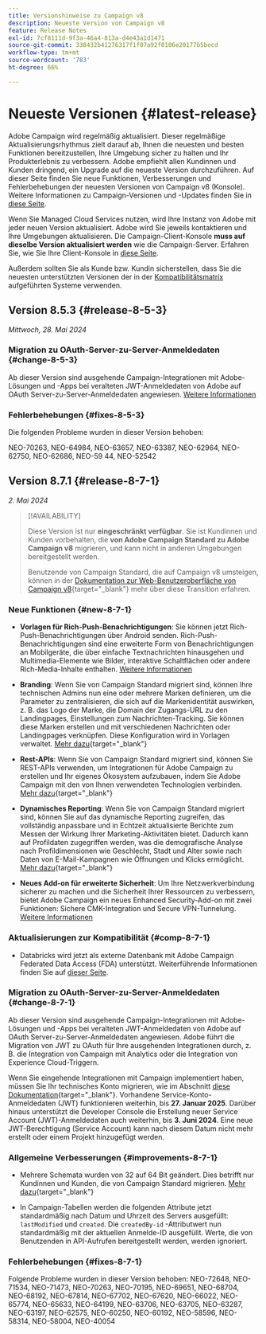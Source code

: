 ```yaml
---
title: Versionshinweise zu Campaign v8
description: Neueste Version von Campaign v8
feature: Release Notes
exl-id: 7cf8111d-9f3a-46a4-813a-d4e43a1d1471
source-git-commit: 338432b41276317f1f07a92f0106e20177b5becd
workflow-type: tm+mt
source-wordcount: '783'
ht-degree: 66%

---
```


# Neueste Versionen {#latest-release}

Adobe Campaign wird regelmäßig aktualisiert. Dieser regelmäßige Aktualisierungsrhythmus zielt darauf ab, Ihnen die neuesten und besten Funktionen bereitzustellen, Ihre Umgebung sicher zu halten und Ihr Produkterlebnis zu verbessern. Adobe empfiehlt allen Kundinnen und Kunden dringend, ein Upgrade auf die neueste Version durchzuführen. Auf dieser Seite finden Sie neue Funktionen, Verbesserungen und Fehlerbehebungen der neuesten Versionen von Campaign v8 (Konsole). Weitere Informationen zu Campaign-Versionen und -Updates finden Sie in [diese Seite](upgrades.md).

Wenn Sie Managed Cloud Services nutzen, wird Ihre Instanz von Adobe mit jeder neuen Version aktualisiert. Adobe wird Sie jeweils kontaktieren und Ihre Umgebungen aktualisieren. Die Campaign-Client-Konsole **muss auf dieselbe Version aktualisiert werden** wie die Campaign-Server. Erfahren Sie, wie Sie Ihre Client-Konsole in [diese Seite](../start/connect.md#upgrade-ac-console).

Außerdem sollten Sie als Kunde bzw. Kundin sicherstellen, dass Sie die neuesten unterstützten Versionen der in der [Kompatibilitätsmatrix](compatibility-matrix.md) aufgeführten Systeme verwenden. 

## Version 8.5.3 {#release-8-5-3}

_Mittwoch, 28. Mai 2024_

### Migration zu OAuth-Server-zu-Server-Anmeldedaten {#change-8-5-3}

Ab dieser Version sind ausgehende Campaign-Integrationen mit Adobe-Lösungen und -Apps bei veralteten JWT-Anmeldedaten von Adobe auf OAuth Server-zu-Server-Anmeldedaten angewiesen. [Weitere Informationen](#change-8-7-1)

### Fehlerbehebungen {#fixes-8-5-3}

Die folgenden Probleme wurden in dieser Version behoben:

NEO-70263, NEO-64984, NEO-63657, NEO-63387, NEO-62964, NEO-62750, NEO-62686, NEO-59 44, NEO-52542

## Version 8.7.1 {#release-8-7-1}

_2. Mai 2024_

>[!AVAILABILITY]
>
>Diese Version ist nur **eingeschränkt verfügbar**. Sie ist Kundinnen und Kunden vorbehalten, die **von Adobe Campaign Standard zu Adobe Campaign v8** migrieren, und kann nicht in anderen Umgebungen bereitgestellt werden.
>
>Benutzende von Campaign Standard, die auf Campaign v8 umsteigen, können in der [Dokumentation zur Web-Benutzeroberfläche von Campaign v8](https://experienceleague.adobe.com/de/docs/campaign-web/v8/release-notes/acs-migration){target="_blank"} mehr über diese Transition erfahren.

### Neue Funktionen {#new-8-7-1}

* **Vorlagen für Rich-Push-Benachrichtigungen**: Sie können jetzt Rich-Push-Benachrichtigungen über Android senden. Rich-Push-Benachrichtigungen sind eine erweiterte Form von Benachrichtigungen an Mobilgeräte, die über einfache Textnachrichten hinausgehen und Multimedia-Elemente wie Bilder, interaktive Schaltflächen oder andere Rich-Media-Inhalte enthalten. [Weitere Informationen](../send/rich-push.md)

* **Branding**: Wenn Sie von Campaign Standard migriert sind, können Ihre technischen Admins nun eine oder mehrere Marken definieren, um die Parameter zu zentralisieren, die sich auf die Markenidentität auswirken, z. B. das Logo der Marke, die Domain der Zugangs-URL zu den Landingpages, Einstellungen zum Nachrichten-Tracking. Sie können diese Marken erstellen und mit verschiedenen Nachrichten oder Landingpages verknüpfen. Diese Konfiguration wird in Vorlagen verwaltet. [Mehr dazu](https://experienceleague.adobe.com/docs/experience-cloud/campaign/branding/branding-gs.html?lang=de){target="_blank"}

* **Rest-APIs**: Wenn Sie von Campaign Standard migriert sind, können Sie REST-APIs verwenden, um Integrationen für Adobe Campaign zu erstellen und Ihr eigenes Ökosystem aufzubauen, indem Sie Adobe Campaign mit den von Ihnen verwendeten Technologien verbinden. [Mehr dazu](https://experienceleague.adobe.com/docs/experience-cloud/campaign/apis/get-started-apis.html?lang=de){target="_blank"}

* **Dynamisches Reporting**: Wenn Sie von Campaign Standard migriert sind, können Sie auf das dynamische Reporting zugreifen, das vollständig anpassbare und in Echtzeit aktualisierte Berichte zum Messen der Wirkung Ihrer Marketing-Aktivitäten bietet. Dadurch kann auf Profildaten zugegriffen werden, was die demografische Analyse nach Profildimensionen wie Geschlecht, Stadt und Alter sowie nach Daten von E-Mail-Kampagnen wie Öffnungen und Klicks ermöglicht. [Mehr dazu](https://experienceleague.adobe.com/docs/experience-cloud/campaign/reporting/get-started-reporting.html?lang=de){target="_blank"}

* **Neues Add-on für erweiterte Sicherheit**: Um Ihre Netzwerkverbindung sicherer zu machen und die Sicherheit Ihrer Ressourcen zu verbessern, bietet Adobe Campaign ein neues Enhanced Security-Add-on mit zwei Funktionen: Sichere CMK-Integration und Secure VPN-Tunnelung. [Weitere Informationen](../config/enhanced-security.md)


### Aktualisierungen zur Kompatibilität {#comp-8-7-1}

* Databricks wird jetzt als externe Datenbank mit Adobe Campaign Federated Data Access (FDA) unterstützt. Weiterführende Informationen finden Sie auf [dieser Seite](compatibility-matrix.md#FederatedDataAccessFDA).

### Migration zu OAuth-Server-zu-Server-Anmeldedaten {#change-8-7-1}

Ab dieser Version sind ausgehende Campaign-Integrationen mit Adobe-Lösungen und -Apps bei veralteten JWT-Anmeldedaten von Adobe auf OAuth Server-zu-Server-Anmeldedaten angewiesen. Adobe führt die Migration von JWT zu OAuth für Ihre ausgehenden Integrationen durch, z. B. die Integration von Campaign mit Analytics oder die Integration von Experience Cloud-Triggern.

Wenn Sie eingehende Integrationen mit Campaign implementiert haben, müssen Sie Ihr technisches Konto migrieren, wie im Abschnitt [diese Dokumentation](https://developer.adobe.com/developer-console/docs/guides/authentication/ServerToServerAuthentication/migration/){target="_blank"}. Vorhandene Service-Konto-Anmeldedaten (JWT) funktionieren weiterhin, bis **27. Januar 2025**. Darüber hinaus unterstützt die Developer Console die Erstellung neuer Service Account (JWT)-Anmeldedaten auch weiterhin, bis **3. Juni 2024**. Eine neue JWT-Berechtigung (Service Account) kann nach diesem Datum nicht mehr erstellt oder einem Projekt hinzugefügt werden.


### Allgemeine Verbesserungen {#improvements-8-7-1}

* Mehrere Schemata wurden von 32 auf 64 Bit geändert. Dies betrifft nur Kundinnen und Kunden, die von Campaign Standard migrieren. [Mehr dazu](https://experienceleague.adobe.com/docs/experience-cloud/campaign/technotes/64-bit-tables.html?lang=de){target="_blank"}

* In Campaign-Tabellen werden die folgenden Attribute jetzt standardmäßig nach Datum und Uhrzeit des Servers ausgefüllt: `lastModified` und `created`. Die `createdBy-id` -Attributwert nun standardmäßig mit der aktuellen Anmelde-ID ausgefüllt. Werte, die von Benutzenden in API-Aufrufen bereitgestellt werden, werden ignoriert. <!--This configuration can be changed in the Campaign server configuration file. As a Managed Cloud Services customer, you must reach out to Adobe to change this default configuration.-->

### Fehlerbehebungen {#fixes-8-7-1}

Folgende Probleme wurden in dieser Version behoben:
NEO-72648, NEO-71534, NEO-71473, NEO-70263, NEO-70195, NEO-69651, NEO-68704, NEO-68192, NEO-67814, NEO-67702, NEO-67620, NEO-66022, NEO-65774, NEO-65633, NEO-64199, NEO-63706, NEO-63705, NEO-63287, NEO-63197, NEO-62575, NEO-60250, NEO-60192, NEO-58596, NEO-58314, NEO-58004, NEO-40054
